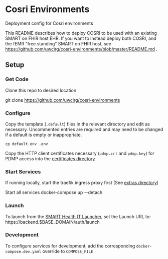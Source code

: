# Cosri Environments

Deployment config for Cosri environments

This README describes how to deploy COSRI to be used with an existing SMART on FHIR host EHR. If you want to instead deploy both COSRI, and the fEMR "free standing" SMART on FHIR host, see https://github.com/uwcirg/cosri-environments/blob/master/README.md .

## Setup

### Get Code
Clone this repo to desired location

git clone https://github.com/uwcirg/cosri-environments


### Configure
Copy the template (`.default`) files in the relevant directory and edit as necessary. Uncommented entries are required and may need to be changed if a default is empty or inappropriate.

```
cp default.env .env
```
Copy the HTTP client certificates necessary (`pdmp.crt` and `pdmp.key`) for PDMP access into the [certificates directory](./config/pdmp/certs)

### Start Services
If running locally, start the traefik ingress proxy first (See [extras directory](../../extras))


Start all services
docker-compose up --detach


### Launch
To launch from the [SMART Health IT Launcher](https://launch.smarthealthit.org), set the Launch URL to:
https://backend.$BASE_DOMAIN/auth/launch

### Development
To configure services for development, add the corresponding `docker-compose.dev.yaml` override to `COMPOSE_FILE`
